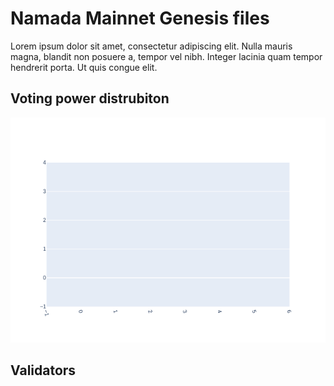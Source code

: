 # Namada Mainnet Genesis files

Lorem ipsum dolor sit amet, consectetur adipiscing elit. Nulla mauris magna, blandit non posuere a, tempor vel nibh. Integer lacinia quam tempor hendrerit porta. Ut quis congue elit.

## Voting power distrubiton

![Voting Power Distribution](../images/validators.png "Voting Power Distribution")

## Validators

